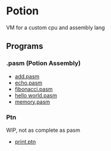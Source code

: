 # Potion
VM for a custom cpu and assembly lang

## Programs

### .pasm (Potion Assembly)
- [add.pasm](https://github.com/jvyden/Potion/blob/master/programs/pasm/add.pasm)
- [echo.pasm](https://github.com/jvyden/Potion/blob/master/programs/pasm/echo.pasm)
- [fibonacci.pasm](https://github.com/jvyden/Potion/blob/master/programs/pasm/fibonacci.pasm)
- [hello world.pasm](https://github.com/jvyden/Potion/blob/master/programs/pasm/hello%20world.pasm)
- [memory.pasm](https://github.com/jvyden/Potion/blob/master/programs/pasm/memory.pasm)

### Ptn
WIP, not as complete as pasm

- [print.ptn](https://github.com/jvyden/Potion/blob/master/programs/ptn/print.ptn)
